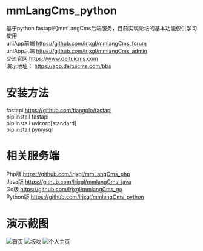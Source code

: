 # mmLangCms_python 
基于python fastapi的mmLangCms后端服务，目前实现论坛的基本功能仅供学习使用  
    uniApp前端 https://github.com/lrjxgl/mmlangCms_forum  
    uniApp后端 https://github.com/lrjxgl/mmlangCms_admin  
   交流官网 https://www.deituicms.com  
   演示地址： https://app.deituicms.com/bbs  
# 安装方法
fastapi https://github.com/tiangolo/fastapi  
pip install fastapi  
pip install uvicorn[standard]  
pip install pymysql  
 

# 相关服务端
   Php版 https://github.com/lrjxgl/mmLangCms_php  
   Java版 https://github.com/lrjxgl/mmlangCms_java   
   Go版 https://github.com/lrjxgl/mmlangCms_go  
   Python版 https://github.com/lrjxgl/mmlangCms_python  
# 演示截图
   ![首页](https://shuxianglai.oss-cn-hangzhou.aliyuncs.com/attach/2022/03/30/356.jpg)
   ![板块](https://shuxianglai.oss-cn-hangzhou.aliyuncs.com/attach/2022/03/30/353.jpg) 
   ![个人主页](https://shuxianglai.oss-cn-hangzhou.aliyuncs.com/attach/2022/03/30/354.jpg) 
    

 


